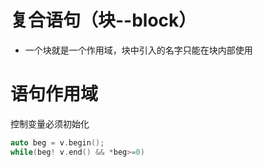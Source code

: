 # 复合语句（块--block）


* 一个块就是一个作用域，块中引入的名字只能在块内部使用



# 语句作用域

控制变量必须初始化

```cpp
auto beg = v.begin();
while(beg! v.end() && *beg>=0)
```

